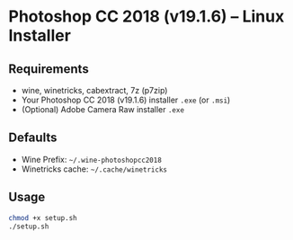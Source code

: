 # Photoshop CC 2018 (v19.1.6) – Linux Installer

## Requirements
- wine, winetricks, cabextract, 7z (p7zip)
- Your Photoshop CC 2018 (v19.1.6) installer `.exe` (or `.msi`)
- (Optional) Adobe Camera Raw installer `.exe`

## Defaults
- Wine Prefix: `~/.wine-photoshopcc2018`
- Winetricks cache: `~/.cache/winetricks`

## Usage
```bash
chmod +x setup.sh
./setup.sh